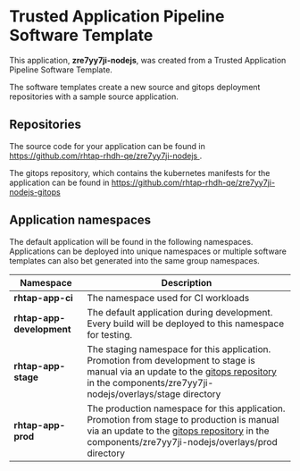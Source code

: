 # Trusted Application Pipeline Software Template

This application, **zre7yy7ji-nodejs**, was created from a Trusted Application Pipeline Software Template.

The software templates create a new source and gitops deployment repositories with a sample source application. 

## Repositories

The source code for your application can be found in [https://github.com/rhtap-rhdh-qe/zre7yy7ji-nodejs ](https://github.com/rhtap-rhdh-qe/zre7yy7ji-nodejs ).
 
The gitops repository, which contains the kubernetes manifests for the application can be found in 
[https://github.com/rhtap-rhdh-qe/zre7yy7ji-nodejs-gitops ](https://github.com/rhtap-rhdh-qe/zre7yy7ji-nodejs-gitops ) 

## Application namespaces 

The default application will be found in the following namespaces. Applications can be deployed into unique namespaces or multiple software templates can also bet generated into the same group namespaces.  

|  Namespace   |  Description   |  
| -------- | -------- |
| **rhtap-app-ci** | The namespace used for CI workloads |
| **rhtap-app-development** | The default application during development. Every build will be deployed to this namespace for testing. |
| **rhtap-app-stage** | The staging namespace for this application. Promotion from development to stage is manual via an update to the [gitops repository](https://github.com/rhtap-rhdh-qe/zre7yy7ji-nodejs-gitops ) in the components/zre7yy7ji-nodejs/overlays/stage directory |
| **rhtap-app-prod** | The production namespace for this application. Promotion from stage to production is manual via an update to the [gitops repository](https://github.com/rhtap-rhdh-qe/zre7yy7ji-nodejs-gitops ) in the components/zre7yy7ji-nodejs/overlays/prod directory |
